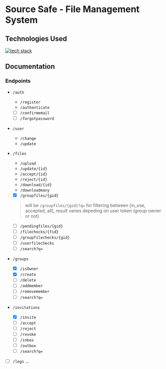 Source Safe -  File Management System
=========================

## Technologies Used

[![tech stack](https://skillicons.dev/icons?i=spring,java,mysql,react,vite,html,css)](https://skillicons.dev)

## Documentation

### Endpoints

- `/auth`
    - `/register`
    - `/authenticate`
    - [ ] `/confirmemail`
    - [ ] `/forgotpassword`

- `/user`
    - `/change`
    - `/update`

- `/files`
    - `/upload`
    - `/update/{id}`
    - `/accept/{id}`
    - `/reject/{id}`
    - `/download/{id}`
    - `/downloadmany`
    - [X] `/groupfiles/{gid}` 
    > will be `/groupfiles/{gid}?q=` for filtering between [in_use, accepted, all], result varies depeding on user token (group owner or not)
    - [ ] `/pendingfiles/{gid}`
    - [ ] `/filechecks/{fid}`
    - [ ] `/groupfilechecks/{gid}`
    - [ ] `/userfilechecks`
    - [ ] `/search?q=`

- `/groups`
    - [X] `/isOwner`
    - [X] `/create`
    - [ ] `/delete`
    - [ ] `/addmember`
    - [ ] `/removemember`
    - [ ] `/search?q=`

- `/invitations`
    - [X] `/invite`
    - [ ] `/accept`
    - [ ] `/reject`
    - [ ] `/revoke`
    - [ ] `/inbox`
    - [ ] `/outbox`
    - [ ] `/search?q=`
    
- [ ] `/logs`
    ...